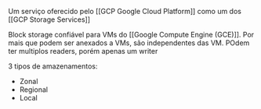 Um serviço oferecido pelo  [[GCP Google Cloud Platform]] como um dos [[GCP Storage Services]]

Block storage confiável para VMs do [[Google Compute Engine (GCE)]]. Por mais que podem ser anexados a VMs, são independentes das VM. POdem ter multiplos readers, porém apenas um writer

3 tipos de amazenamentos:
* Zonal
* Regional 
* Local


